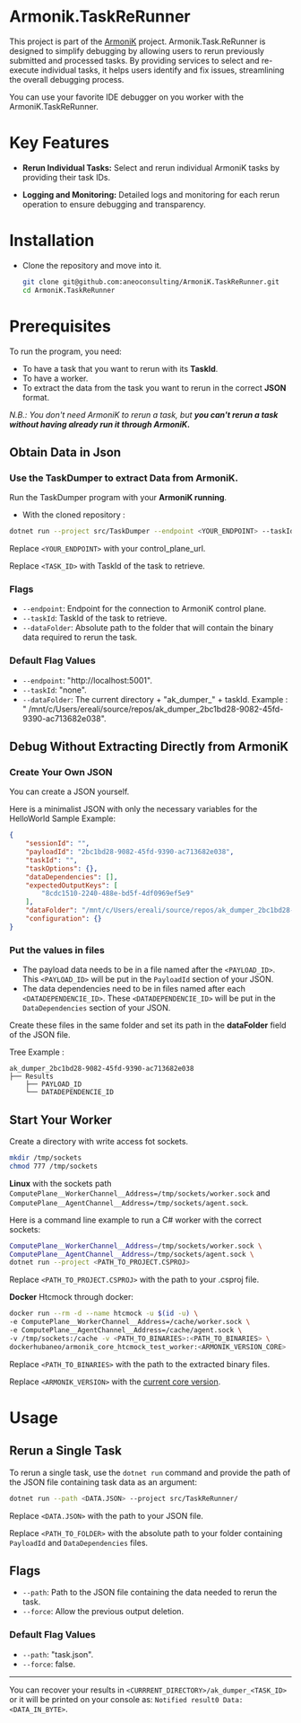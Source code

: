 # Armonik.TaskReRunner

This project is part of the [ArmoniK](https://github.com/aneoconsulting/ArmoniK) project.
Armonik.Task.ReRunner is designed to simplify debugging by allowing users to rerun previously submitted and processed tasks. By providing services to select and re-execute individual tasks, it helps users identify and fix issues, streamlining the overall debugging process.

You can use your favorite IDE debugger on you worker with the ArmoniK.TaskReRunner.

# Key Features

- **Rerun Individual Tasks:** Select and rerun individual ArmoniK tasks by providing their task IDs.

- **Logging and Monitoring:** Detailed logs and monitoring for each rerun operation to ensure debugging and transparency.

# Installation

- Clone the repository and move into it.

    ```sh
    git clone git@github.com:aneoconsulting/ArmoniK.TaskReRunner.git
    cd ArmoniK.TaskReRunner
    ```

# Prerequisites

To run the program, you need:
- To have a task that you want to rerun with its **TaskId**.
- To have a worker.
- To extract the data from the task you want to rerun in the correct **JSON** format.

*N.B.: You don't need ArmoniK to rerun a task, but **you can't rerun a task without having already run it through ArmoniK.***

## Obtain Data in Json

### Use the TaskDumper to extract Data from ArmoniK.

Run the TaskDumper program with your **ArmoniK running**.

- With the cloned repository :

```sh
dotnet run --project src/TaskDumper --endpoint <YOUR_ENDPOINT> --taskId <TASK_ID>
```

Replace `<YOUR_ENDPOINT>` with your control_plane_url.

Replace `<TASK_ID>` with TaskId of the task to retrieve.

### Flags

- `--endpoint`: Endpoint for the connection to ArmoniK control plane.
- `--taskId`: TaskId of the task to retrieve.
- `--dataFolder`: Absolute path to the folder that will contain the binary data required to rerun the task.

### Default Flag Values

- `--endpoint`: "http://localhost:5001".
- `--taskId`: "none".
- `--dataFolder`: The current directory + "ak_dumper_" + taskId. Example : " /mnt/c/Users/ereali/source/repos/ak_dumper_2bc1bd28-9082-45fd-9390-ac713682e038".

## Debug Without Extracting Directly from ArmoniK

### **Create Your Own JSON**

You can create a JSON yourself.

Here is a minimalist JSON with only the necessary variables for the HelloWorld Sample Example:

```json
{
    "sessionId": "",
    "payloadId": "2bc1bd28-9082-45fd-9390-ac713682e038",
    "taskId": "",
    "taskOptions": {},
    "dataDependencies": [],
    "expectedOutputKeys": [
        "8cdc1510-2240-488e-bd5f-4df0969ef5e9"
    ],
    "dataFolder": "/mnt/c/Users/ereali/source/repos/ak_dumper_2bc1bd28-9082-45fd-9390-ac713682e038/Results",
    "configuration": {}
}
```

### **Put the values in files**

- The payload data needs to be in a file named after the `<PAYLOAD_ID>`. This `<PAYLOAD_ID>` will be put in the `PayloadId` section of your JSON.
- The data dependencies need to be in files named after each `<DATADEPENDENCIE_ID>`. These `<DATADEPENDENCIE_ID>` will be put in the `DataDependencies` section of your JSON.

Create these files in the same folder and set its path in the **dataFolder** field of the JSON file.

Tree Example :

```
ak_dumper_2bc1bd28-9082-45fd-9390-ac713682e038
├── Results
    ├── PAYLOAD_ID
    └── DATADEPENDENCIE_ID
```


## **Start Your Worker**

Create a directory with write access fot sockets.

```bash
mkdir /tmp/sockets
chmod 777 /tmp/sockets
```

**Linux** with the sockets path `ComputePlane__WorkerChannel__Address=/tmp/sockets/worker.sock` and `ComputePlane__AgentChannel__Address=/tmp/sockets/agent.sock`.

  Here is a command line example to run a C# worker with the correct sockets:

```sh
ComputePlane__WorkerChannel__Address=/tmp/sockets/worker.sock \
ComputePlane__AgentChannel__Address=/tmp/sockets/agent.sock \
dotnet run --project <PATH_TO_PROJECT.CSPROJ>
```

Replace `<PATH_TO_PROJECT.CSPROJ>` with the path to your .csproj file.

**Docker** 
  Htcmock through docker:

```sh
docker run --rm -d --name htcmock -u $(id -u) \
-e ComputePlane__WorkerChannel__Address=/cache/worker.sock \
-e ComputePlane__AgentChannel__Address=/cache/agent.sock \
-v /tmp/sockets:/cache -v <PATH_TO_BINARIES>:<PATH_TO_BINARIES> \
dockerhubaneo/armonik_core_htcmock_test_worker:<ARMONIK_VERSION_CORE>
```

Replace `<PATH_TO_BINARIES>` with the path to the extracted binary files.

Replace `<ARMONIK_VERSION>` with the [current core version](https://github.com/aneoconsulting/ArmoniK/blob/main/versions.tfvars.json).

# Usage

## Rerun a Single Task

To rerun a single task, use the `dotnet run` command and provide the path of the JSON file containing task data as an argument:

```sh
dotnet run --path <DATA.JSON> --project src/TaskReRunner/
```

Replace `<DATA.JSON>` with the path to your JSON file.

Replace `<PATH_TO_FOLDER>` with the absolute path to your folder containing `PayloadId` and `DataDependencies` files.

## Flags

- `--path`: Path to the JSON file containing the data needed to rerun the task.
- `--force`: Allow the previous output deletion.

### Default Flag Values

- `--path`: "task.json".
- `--force`: false.

----

You can recover your results in `<CURRRENT_DIRECTORY>/ak_dumper_<TASK_ID>` or it will be printed on your console as:
`Notified result0 Data: <DATA_IN_BYTE>`. 

